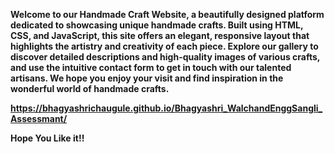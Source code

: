 <b><p>Welcome to our Handmade Craft Website, a beautifully designed platform dedicated to showcasing unique handmade crafts. Built using HTML, CSS, and JavaScript, this site offers an elegant, responsive layout that highlights the artistry and creativity of each piece. Explore our gallery to discover detailed descriptions and high-quality images of various crafts, and use the intuitive contact form to get in touch with our talented artisans. We hope you enjoy your visit and find inspiration in the wonderful world of handmade crafts.</p><b>


<a href="https://bhagyashrichaugule.github.io/Bhagyashri_WalchandEnggSangli_Assessmant/"> https://bhagyashrichaugule.github.io/Bhagyashri_WalchandEnggSangli_Assessmant/ </a>
<br>
<p>Hope You Like it!!</p>
